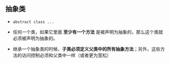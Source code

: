 ## 抽象类
* `abstract class ...`

* 任何一个类，如果它里面 __至少有一个方法__ 是被声明为抽象的，那么这个类就必须被声明为抽象的。

* 继承一个抽象类的时候，__子类必须定义父类中的所有抽象方法__；另外，这些方法的访问控制必须和父类中一样（或者更为宽松）
